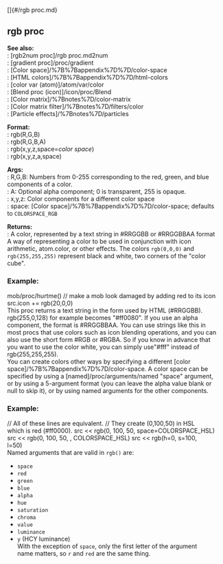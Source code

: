 []{#/rgb proc.md}    
## rgb proc    
**See also:**    
:   [rgb2num proc]/rgb proc.md2num    
:   [gradient proc]/proc/gradient    
:   [Color space]/%7B%7Bappendix%7D%7D/color-space    
:   [HTML colors]/%7B%7Bappendix%7D%7D/html-colors    
:   [color var (atom)]/atom/var/color    
:   [Blend proc (icon)]/icon/proc/Blend    
:   [Color matrix]/%7Bnotes%7D/color-matrix    
:   [Color matrix filter]/%7Bnotes%7D/filters/color    
:   [Particle effects]/%7Bnotes%7D/particles    
<!-- -->    
**Format:**    
:   rgb(R,G,B)    
:   rgb(R,G,B,A)    
:   rgb(x,y,z,space=*color space*)    
:   rgb(x,y,z,a,space)    
<!-- -->    
**Args:**    
:   R,G,B: Numbers from 0-255 corresponding to the red, green, and blue    
    components of a color.    
:   A: Optional alpha component; 0 is transparent, 255 is opaque.    
:   x,y,z: Color components for a different color space    
:   space: [Color space]/%7B%7Bappendix%7D%7D/color-space; defaults    
    to `COLORSPACE_RGB`    
<!-- -->    
**Returns:**    
:   A color, represented by a text string in #RRGGBB or #RRGGBBAA format    
A way of representing a color to be used in conjunction with icon    
arithmetic, atom.color, or other effects. The colors `rgb(0,0,0)` and    
`rgb(255,255,255)` represent black and white, two corners of the \"color    
cube\".    
### Example:    
mob/proc/hurtme() // make a mob look damaged by adding red to its icon    
src.icon += rgb(20,0,0)    
This proc returns a text string in the form used by HTML (#RRGGBB).    
rgb(255,0,128) for example becomes \"#ff0080\". If you use an alpha    
component, the format is #RRGGBBAA. You can use strings like this in    
most procs that use colors such as icon blending operations, and you can    
also use the short form #RGB or #RGBA. So if you know in advance that    
you want to use the color white, you can simply use\"#fff\" instead of    
rgb(255,255,255).    
You can create colors other ways by specifying a different [color    
space]/%7B%7Bappendix%7D%7D/color-space. A color space can be    
specified by using a [named]/proc/arguments/named \"space\" argument,    
or by using a 5-argument format (you can leave the alpha value blank or    
null to skip it), or by using named arguments for the other components.    
### Example:    
// All of these lines are equivalent. // They create (0,100,50) in HSL    
which is red (#ff0000). src \<\< rgb(0, 100, 50, space=COLORSPACE_HSL)    
src \<\< rgb(0, 100, 50, , COLORSPACE_HSL) src \<\< rgb(h=0, s=100,    
l=50)    
Named arguments that are valid in `rgb()` are:    
-   `space`    
-   `red`    
-   `green`    
-   `blue`    
-   `alpha`    
-   `hue`    
-   `saturation`    
-   `chroma`    
-   `value`    
-   `luminance`    
-   `y` (HCY luminance)    
With the exception of `space`, only the first letter of the argument    
name matters, so `r` and `red` are the same thing.  